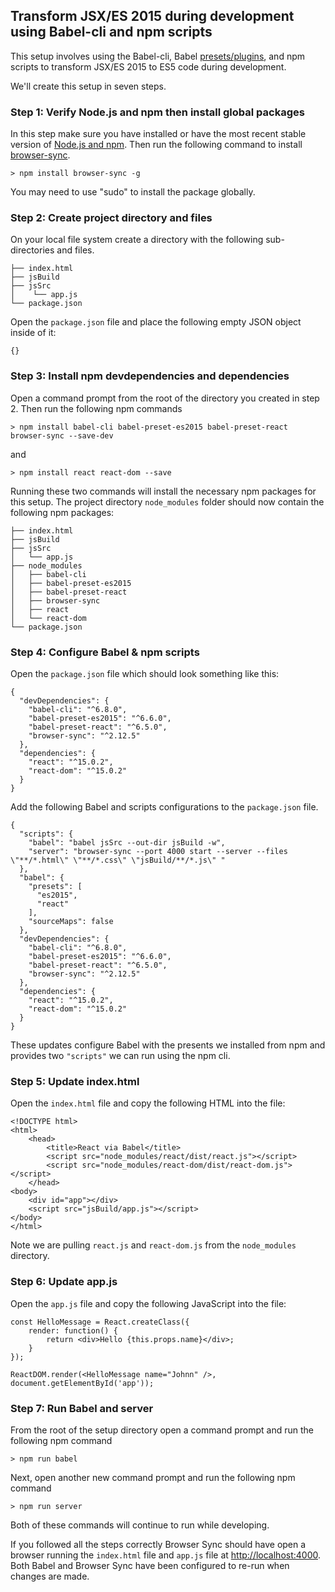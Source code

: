 ## Transform JSX/ES 2015 during development using Babel-cli and npm scripts

This setup involves using the Babel-cli, Babel [presets/plugins](http://babeljs.io/docs/plugins/), and npm scripts to transform JSX/ES 2015 to ES5 code during development.

We'll create this setup in seven steps.

### Step 1: Verify Node.js and npm then install global packages

In this step make sure you have installed or have the most recent stable version of [Node.js and npm](https://nodejs.org/en/). Then run the following command to install [browser-sync](https://www.browsersync.io/).

```
> npm install browser-sync -g
```

You may need to use "sudo" to install the package globally.

### Step 2: Create project directory and files

On your local file system create a directory with the following sub-directories and files.

```
├── index.html
├── jsBuild
├── jsSrc
│    └── app.js
└── package.json
```

Open the `package.json` file and place the following empty JSON object inside of it:

```
{}
```

### Step 3: Install npm devdependencies and dependencies

Open a command prompt from the root of the directory you created in step 2. Then run the following npm commands

```
> npm install babel-cli babel-preset-es2015 babel-preset-react browser-sync --save-dev
```

and

```
> npm install react react-dom --save
```

Running these two commands will install the necessary npm packages for this setup. The project directory `node_modules` folder should now contain the following npm packages:

```
├── index.html
├── jsBuild
├── jsSrc
│   └── app.js
├── node_modules
│   ├── babel-cli
│   ├── babel-preset-es2015
│   ├── babel-preset-react
│   ├── browser-sync
│   ├── react
│   └── react-dom
└── package.json
```

### Step 4: Configure Babel & npm scripts

Open the `package.json` file which should look something like this:

```
{
  "devDependencies": {
    "babel-cli": "^6.8.0",
    "babel-preset-es2015": "^6.6.0",
    "babel-preset-react": "^6.5.0",
    "browser-sync": "^2.12.5"
  },
  "dependencies": {
    "react": "^15.0.2",
    "react-dom": "^15.0.2"
  }
}
```

Add the following Babel and scripts configurations to the `package.json` file.

```
{
  "scripts": {
    "babel": "babel jsSrc --out-dir jsBuild -w",
    "server": "browser-sync --port 4000 start --server --files \"**/*.html\" \"**/*.css\" \"jsBuild/**/*.js\" "
  },
  "babel": {
    "presets": [
      "es2015",
      "react"
    ],
    "sourceMaps": false
  },
  "devDependencies": {
    "babel-cli": "^6.8.0",
    "babel-preset-es2015": "^6.6.0",
    "babel-preset-react": "^6.5.0",
    "browser-sync": "^2.12.5"
  },
  "dependencies": {
    "react": "^15.0.2",
    "react-dom": "^15.0.2"
  }
}
```

These updates configure Babel with the presents we installed from npm and provides two `"scripts"` we can run using the npm cli.

### Step 5: Update index.html

Open the `index.html` file and copy the following HTML into the file:

```
<!DOCTYPE html>
<html>
    <head>
		<title>React via Babel</title>
        <script src="node_modules/react/dist/react.js"></script>
        <script src="node_modules/react-dom/dist/react-dom.js"></script>
    </head>
<body>
    <div id="app"></div>
	<script src="jsBuild/app.js"></script>
</body>
</html>
```

Note we are pulling `react.js` and `react-dom.js` from the `node_modules` directory.

### Step 6: Update app.js

Open the `app.js` file and copy the following JavaScript into the file:

```
const HelloMessage = React.createClass({
	render: function() {
		return <div>Hello {this.props.name}</div>;
	}
});

ReactDOM.render(<HelloMessage name="Johnn" />, document.getElementById('app'));
```

### Step 7: Run Babel and server

From the root of the setup directory open a command prompt and run the following npm command

```
> npm run babel
```

Next, open another new command prompt and run the following npm command

```
> npm run server
```

Both of these commands will continue to run while developing.

If you followed all the steps correctly Browser Sync should have open a browser running the `index.html` file and `app.js` file at [http://localhost:4000](http://localhost:4000). Both Babel and Browser Sync have been configured to re-run when changes are made.
